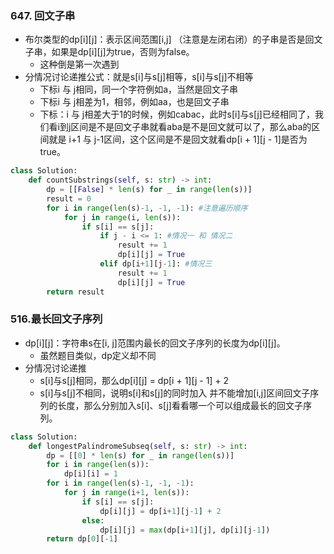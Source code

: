 ### 647. 回文子串
- 布尔类型的dp[i][j]：表示区间范围[i,j] （注意是左闭右闭）的子串是否是回文子串，如果是dp[i][j]为true，否则为false。
  - 这种倒是第一次遇到
- 分情况讨论递推公式：就是s[i]与s[j]相等，s[i]与s[j]不相等
  - 下标i 与 j相同，同一个字符例如a，当然是回文子串
  - 下标i 与 j相差为1，相邻，例如aa，也是回文子串
  - 下标：i 与 j相差大于1的时候，例如cabac，此时s[i]与s[j]已经相同了，我们看i到j区间是不是回文子串就看aba是不是回文就可以了，那么aba的区间就是 i+1 与 j-1区间，这个区间是不是回文就看dp[i + 1][j - 1]是否为true。

```python
class Solution:
    def countSubstrings(self, s: str) -> int:
        dp = [[False] * len(s) for _ in range(len(s))]
        result = 0
        for i in range(len(s)-1, -1, -1): #注意遍历顺序
            for j in range(i, len(s)):
                if s[i] == s[j]:
                    if j - i <= 1: #情况一 和 情况二
                        result += 1
                        dp[i][j] = True
                    elif dp[i+1][j-1]: #情况三
                        result += 1
                        dp[i][j] = True
        return result
```

###  516.最长回文子序列
- dp[i][j]：字符串s在[i, j]范围内最长的回文子序列的长度为dp[i][j]。
  - 虽然题目类似，dp定义却不同
- 分情况讨论递推
  - s[i]与s[j]相同，那么dp[i][j] = dp[i + 1][j - 1] + 2
  - s[i]与s[j]不相同，说明s[i]和s[j]的同时加入 并不能增加[i,j]区间回文子序列的长度，那么分别加入s[i]、s[j]看看哪一个可以组成最长的回文子序列。

```python
class Solution:
    def longestPalindromeSubseq(self, s: str) -> int:
        dp = [[0] * len(s) for _ in range(len(s))]
        for i in range(len(s)):
            dp[i][i] = 1
        for i in range(len(s)-1, -1, -1):
            for j in range(i+1, len(s)):
                if s[i] == s[j]:
                    dp[i][j] = dp[i+1][j-1] + 2
                else:
                    dp[i][j] = max(dp[i+1][j], dp[i][j-1])
        return dp[0][-1]
```